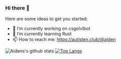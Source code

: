 ### Hi there 👋



Here are some ideas to get you started:

- 🔭 I’m currently working on csgolvlbot
- 🌱 I’m currently learning Rust
- 📫 How to reach me: https://autisten.club/@aiden

![Aidens's github stats](https://github-readme-stats.vercel.app/api?username=AidenWTF&bg_color=0d1117&hide_border=true&text_color=ffffff) [![Top Langs](https://github-readme-stats.vercel.app/api/top-langs/?username=AidenWTF&layout=compact&bg_color=0d1117&hide_border=true&text_color=ffffff)](https://github.com/anuraghazra/github-readme-stats)
